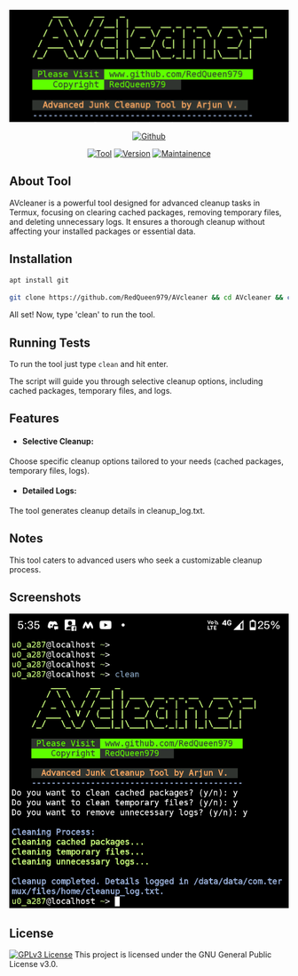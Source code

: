 <p align="center">
<a href="https://github.com/RedQueen979"><img title="AVcleaner" src="avcleanerlogo.png"></a>
</p>
<p align="center">
<a href="https://github.com/RedQueen979"><img title="Github" src="https://img.shields.io/badge/Github-RedQueen979-brightgreen?style=for-the-badge&logo=github"></a>
</a>
<p align="center">
<a href="https://github.com/RedQueen979"><img title="Tool" src="https://img.shields.io/badge/Tool-AVcleaner-red.svg"></a>
<a href="https://github.com/RedQueen979"><img title="Version" src="https://img.shields.io/badge/Version-1.0-yellow.svg"></a>
<a href="https://github.com/RedQueen979"><img title="Maintainence" src="https://img.shields.io/badge/Maintained%3F-yes-blue.svg"></a>
</p>


## About Tool

AVcleaner is a powerful tool designed for advanced cleanup tasks in Termux, focusing on clearing cached packages, removing temporary files, and deleting unnecessary logs. It ensures a thorough cleanup without affecting your installed packages or essential data.
## Installation

```bash
apt install git
```
```bash
git clone https://github.com/RedQueen979/AVcleaner && cd AVcleaner && chmod +x AVcleaner.sh && ln -s ~/AVcleaner/AVcleaner.sh /data/data/com.termux/files/usr/bin/clean
```
All set! Now, type 'clean' to run the tool.

## Running Tests

To run the tool just type `clean` and hit enter.

The script will guide you through selective cleanup options, including cached packages, temporary files, and logs.


## Features

- #### Selective Cleanup:
Choose specific cleanup options tailored to your needs (cached packages, temporary files, logs).

- #### Detailed Logs:
The tool generates cleanup details in cleanup_log.txt.

## Notes
This tool caters to advanced users who seek a customizable cleanup process.

## Screenshots

![App Screenshot](avcleanershot2.png)


## License
[![GPLv3 License](https://img.shields.io/badge/License-GPL%20v3-yellow.svg)](https://opensource.org/licenses/)
This project is licensed under the GNU General Public License v3.0.

